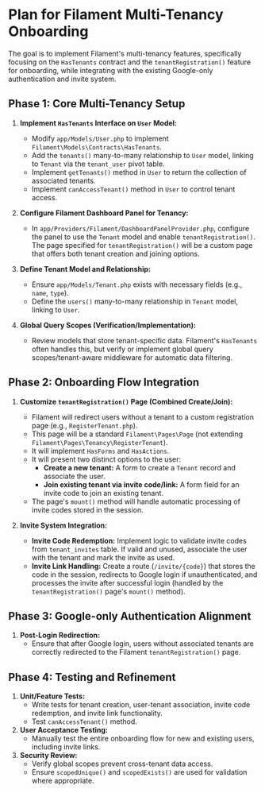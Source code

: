 # Plan for Filament Multi-Tenancy Onboarding

The goal is to implement Filament's multi-tenancy features, specifically focusing on the `HasTenants` contract and the `tenantRegistration()` feature for onboarding, while integrating with the existing Google-only authentication and invite system.

## Phase 1: Core Multi-Tenancy Setup

1.  **Implement `HasTenants` Interface on `User` Model:**
    *   Modify `app/Models/User.php` to implement `Filament\Models\Contracts\HasTenants`.
    *   Add the `tenants()` many-to-many relationship to `User` model, linking to `Tenant` via the `tenant_user` pivot table.
    *   Implement `getTenants()` method in `User` to return the collection of associated tenants.
    *   Implement `canAccessTenant()` method in `User` to control tenant access.

2.  **Configure Filament Dashboard Panel for Tenancy:**
    *   In `app/Providers/Filament/DashboardPanelProvider.php`, configure the panel to use the `Tenant` model and enable `tenantRegistration()`. The page specified for `tenantRegistration()` will be a custom page that offers both tenant creation and joining options.

3.  **Define Tenant Model and Relationship:**
    *   Ensure `app/Models/Tenant.php` exists with necessary fields (e.g., `name`, `type`).
    *   Define the `users()` many-to-many relationship in `Tenant` model, linking to `User`.

4.  **Global Query Scopes (Verification/Implementation):**
    *   Review models that store tenant-specific data. Filament's `HasTenants` often handles this, but verify or implement global query scopes/tenant-aware middleware for automatic data filtering.

## Phase 2: Onboarding Flow Integration

1.  **Customize `tenantRegistration()` Page (Combined Create/Join):**
    *   Filament will redirect users without a tenant to a custom registration page (e.g., `RegisterTenant.php`).
    *   This page will be a standard `Filament\Pages\Page` (not extending `Filament\Pages\Tenancy\RegisterTenant`).
    *   It will implement `HasForms` and `HasActions`.
    *   It will present two distinct options to the user:
        *   **Create a new tenant:** A form to create a `Tenant` record and associate the user.
        *   **Join existing tenant via invite code/link:** A form field for an invite code to join an existing tenant.
    *   The page's `mount()` method will handle automatic processing of invite codes stored in the session.

2.  **Invite System Integration:**
    *   **Invite Code Redemption:** Implement logic to validate invite codes from `tenant_invites` table. If valid and unused, associate the user with the tenant and mark the invite as used.
    *   **Invite Link Handling:** Create a route (`/invite/{code}`) that stores the code in the session, redirects to Google login if unauthenticated, and processes the invite after successful login (handled by the `tenantRegistration()` page's `mount()` method).

## Phase 3: Google-only Authentication Alignment

1.  **Post-Login Redirection:**
    *   Ensure that after Google login, users without associated tenants are correctly redirected to the Filament `tenantRegistration()` page.

## Phase 4: Testing and Refinement

1.  **Unit/Feature Tests:**
    *   Write tests for tenant creation, user-tenant association, invite code redemption, and invite link functionality.
    *   Test `canAccessTenant()` method.
2.  **User Acceptance Testing:**
    *   Manually test the entire onboarding flow for new and existing users, including invite links.
3.  **Security Review:**
    *   Verify global scopes prevent cross-tenant data access.
    *   Ensure `scopedUnique()` and `scopedExists()` are used for validation where appropriate.